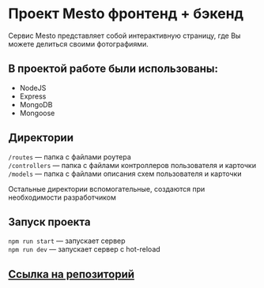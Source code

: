# Проект Mesto фронтенд + бэкенд  
Сервис Mesto представляет собой интерактивную страницу, где Вы можете делиться своими фотографиями.  
  
  
## В проектой работе были использованы:  
* NodeJS
* Express
* MongoDB
* Mongoose
  
  
## Директории  
  
`/routes` — папка с файлами роутера  
`/controllers` — папка с файлами контроллеров пользователя и карточки   
`/models` — папка с файлами описания схем пользователя и карточки  
  
Остальные директории вспомогательные, создаются при необходимости разработчиком  
  
## Запуск проекта
  
`npm run start` — запускает сервер   
`npm run dev` — запускает сервер с hot-reload
  
   
## [Ссылка на репозиторий ](https://github.com/EkaterinaLe7/express-mesto-gha)  
